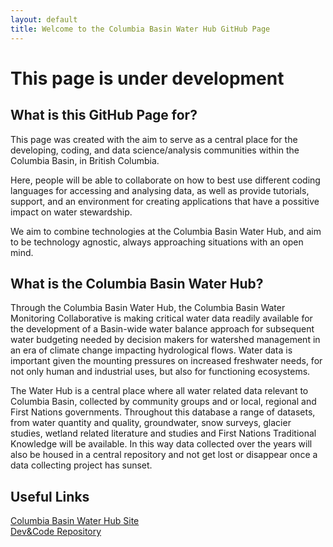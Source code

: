 ```yaml
---
layout: default
title: Welcome to the Columbia Basin Water Hub GitHub Page
---
```

<div>
  <h1 style="sans-serif;">This page is under development</h1>
	<h2>What is this GitHub Page for?</h2>
      <p>This page was created with the aim to serve as a central place for the developing, coding, and data science/analysis communities within the Columbia Basin, in British Columbia.

Here, people will be able to collaborate on how to best use different coding languages for accessing and analysing data, as well as provide tutorials, support, and an environment for creating applications that have a possitive impact on water stewardship.

We aim to combine technologies at the Columbia Basin Water Hub, and aim to be technology agnostic, always approaching situations with an open mind.
</p>
       <h2>What is the Columbia Basin Water Hub?</h2>
       <p>Through the Columbia Basin Water Hub, the Columbia Basin Water Monitoring Collaborative is making critical water data readily available for the development of a Basin-wide water balance approach for subsequent water budgeting needed by decision makers for watershed management in an era of climate change impacting hydrological flows. Water data is important given the mounting pressures on increased freshwater needs, for not only human and industrial uses, but also for functioning ecosystems.

The Water Hub is a central place where all water related data relevant to Columbia Basin, collected by community groups and or local, regional and First Nations governments. Throughout this database a range of datasets, from water quantity and quality, groundwater, snow surveys, glacier studies, wetland related literature and studies and First Nations Traditional Knowledge will be available. In this way data collected over the years will also be housed in a central repository and not get lost or disappear once a data collecting project has sunset. 
</p>
      <h2>Useful Links</h2>
  <a href="https://waterhub.livinglakescanada.ca/">Columbia Basin Water Hub Site</a><br>
  <a href="https://github.com/CBWaterHubManager/columbia-basin-water-hub-Dev-Code/tree/main">Dev&Code Repository</a>

</div>

